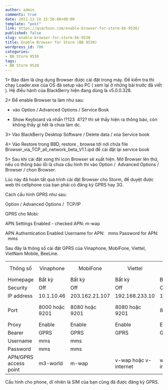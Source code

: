 ```yaml
---
author: admin
comments: true
date: 2011-12-18 15:56:08+00:00
template: "post"
link: https://quachson.com/enable-browser-for-storm-bb-9530/
published: false
slug: enable-browser-for-storm-bb-9530
title: Enable Browser for Storm (BB 9530)
wordpress_id: 706
categories:
- BB Storm 9530
tags:
- BB Storm 9530
---
```


1> Bảo đảm là ứng dụng Browser được cài đặt trong máy. Để kiểm tra thì chạy Loader.exe của OS đã setup vào PC ( xem lại ở những bài trước đã viết ). Hệ điều hành của BlackBerry hiện đang dùng là v5.0.0.328.

2> Để enable Browser ta làm như sau:

- vào Option / Advanced Options / Service Book

- Show Keyboard và nhấn
!?123  4?2?
thì sẽ thấy hiện ra thông báo, còn không thấy gì hết là chưa làm dc.

3> Vào BlackBerry Desktop Software / Delete data / xóa Service book

4> Vào Restore trong BBD, restore , browse tới nơi chứa file Browser_via_TCP_all_network_beta_V1.1.ipd để cài đặt lại service book

5> Sau khi cài đặt xong thì icon Browser sẽ xuất hiện. Mở Browser lên thử, nếu có thông báo lỗi là chưa cấu hình thì vào Option /  Advanced Options / Browser / chọn Browser.

Lúc này đã hoàn tất quá trình cài đặt Browser cho Storm, để duyệt được web thì cellphone của bạn phải có đăng kỳ GPRS hay 3G.

Cách cấu hình GPRS như sau:

Option / Advanced Options /  TCP/IP

GPRS cho Mobi:

APN Settings Enabled - checked
APN: m-wap

APN Authentication Enabled
Username for APN:   mms
Password for APN:     mms

Sau đây là thông số cài đặt GPRS của Vinaphone, MobiFone, Viettel, VietNam Mobile, BeeLine.
<table cellpadding="0" cellspacing="1" border="0" >
<tbody >
<tr >

<td width="16%" align="center" height="25" >Thông số
</td>

<td width="16%" align="center" >Vinaphone
</td>

<td width="16%" align="center" >MobiFone
</td>

<td width="16%" align="center" >Viettel
</td>

<td width="16%" align="center" >VietNam Mobile
</td>

<td width="16%" align="center" >BeeLine
</td>
</tr>
<tr >

<td align="left" height="25" >Homepage
</td>

<td align="left" height="25" >Bất kỳ
</td>

<td align="left" height="25" >Bất kỳ
</td>

<td align="left" height="25" >Bất kỳ
</td>

<td align="left" height="25" >Bất kỳ
</td>

<td align="left" height="25" >Bất kỳ
</td>
</tr>
<tr >

<td align="left" height="25" >Security
</td>

<td align="left" height="25" >Off
</td>

<td align="left" height="25" >Off
</td>

<td align="left" height="25" >Off
</td>

<td align="left" height="25" >Off
</td>

<td align="left" height="25" >Off
</td>
</tr>
<tr >

<td align="left" height="25" >IP address
</td>

<td align="left" height="25" >10.1.10.46
</td>

<td align="left" height="25" >203.162.21.107
</td>

<td align="left" height="25" >192.168.233.10
</td>

<td align="left" height="25" >10.10.128.44
</td>

<td align="left" height="25" ><không nhập>
</td>
</tr>
<tr >

<td align="left" height="25" >Port
</td>

<td align="left" height="25" >8000 hoặc 9201
</td>

<td align="left" height="25" >8080 hoặc 9201
</td>

<td align="left" height="25" >8080 hoặc 9201
</td>

<td align="left" height="25" >8080
</td>

<td align="left" height="25" >8080 hoặc 9201
</td>
</tr>
<tr >

<td align="left" height="25" >Proxy
</td>

<td align="left" height="25" >Enable
</td>

<td align="left" height="25" >Enable
</td>

<td align="left" height="25" >Enable
</td>

<td align="left" height="25" >Enable
</td>

<td align="left" height="25" >Enable
</td>
</tr>
<tr >

<td align="left" height="25" >Bearer
</td>

<td align="left" height="25" >GPRS
</td>

<td align="left" height="25" >GPRS
</td>

<td align="left" height="25" >GPRS
</td>

<td align="left" height="25" >GPRS
</td>

<td align="left" height="25" >GPRS
</td>
</tr>
<tr >

<td align="left" height="25" >Username
</td>

<td align="left" height="25" >mms
</td>

<td align="left" height="25" >mms
</td>

<td align="left" height="25" ><không nhập>
</td>

<td align="left" height="25" ><không nhập>
</td>

<td align="left" height="25" ><không nhập>
</td>
</tr>
<tr >

<td align="left" height="25" >Password
</td>

<td align="left" height="25" >mms
</td>

<td align="left" height="25" >mms
</td>

<td align="left" height="25" ><không nhập>
</td>

<td align="left" height="25" ><không nhập>
</td>

<td align="left" height="25" ><không nhập>
</td>
</tr>
<tr >

<td align="left" height="25" >APN/GPRS access point
</td>

<td align="left" height="25" >m3-world
</td>

<td align="left" height="25" >m-wap
</td>

<td align="left" height="25" >v-wap hoặc v-internet
</td>

<td align="left" height="25" >wap hoặc internet
</td>

<td align="left" height="25" >internet
</td>
</tr>
</tbody>
</table>
Cấu hình cho phone, dĩ nhiên là SIM của bạn cũng đã được đăng ký GPRS.
